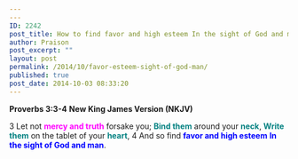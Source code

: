 ```yaml
---
---
ID: 2242
post_title: How to find favor and high esteem In the sight of God and man
author: Praison
post_excerpt: ""
layout: post
permalink: /2014/10/favor-esteem-sight-of-god-man/
published: true
post_date: 2014-10-03 08:33:20
---
```

<strong>Proverbs 3:3-4</strong>
<strong> New King James Version (NKJV)</strong>

3 Let not <span style="color: #ff00ff;"><strong>mercy and truth</strong></span> forsake you;
<span style="color: #008080;"><strong>Bind them</strong></span> around your <span style="color: #008080;"><strong>neck</strong></span>,
<span style="color: #008080;"><strong>Write them</strong></span> on the tablet of your <span style="color: #008080;"><strong>heart</strong></span>,
4 And so find <span style="color: #0000ff;"><strong>favor and high esteem</strong></span>
<span style="color: #0000ff;"><strong> In the sight of God and man</strong></span>.